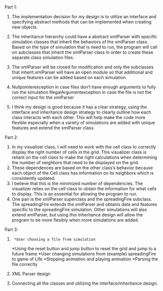 Part 1:

1. The implementation decision for my design is to utilize an interface and specifying abstract methods that can be implemented when creating new objects. 

2. The inheritance hierarchy could have a abstract xmlParser with specific simulation classes that inherit the behaviors of the xmlParser class. Based on the type of simulation that is need to run, the program will call on subclasses that inherit the xmlParser class in order to create these separate class simulation files. 

3. The xmlParser will be closed for modification and only the subclasses that inherit xmlParser will have an open module so that additional and unique features can be added based on each simulation.

4. 	Nullpointerexception in case files don’t have enough arguments to fully run the simulation
	IllegalArgumentexception in case the file is not the correct input for the xmlParser
	
5. I think my design is good because it has a clear strategy, using the interface and inheritance design strategy to clearly outline how each class interacts with each other. This will help make the code more flexible especially when a variety of simulations are added with unique features and extend the xmlParser class.

Part 2:
1. In my visualizer class, I will need to work with the cell class to correctly display the right number of cells in the grid. This visualizer class is reliant on the cell class to make the right calculations when determining the number of neighbors that need to be displayed on the grid. 
2. These dependences are based on the other class’s behavior because each object of the Cell class has information on its neighbors which is consistently updated. 
3. I believe that this is the minimized number of dependencies. The visualizer relies on the cell class to obtain the information for what cells to display. This is an essential for allowing the program to run.
4. One pair is the xmlParser superclass and the spreadingFire subclass. The spreadingFire extends the xmlParser and obtains data and features specific to the spreadingFire simulation. Other simulations will also extend xmlParser, but using this inheritance design will allow the program to be more flexibly when more simulations are added.


Part 3:
1.  	*User choosing a file from simulation
	*Using the reset button and jump button to reset the grid and jump to a future frame
	*User changing simulations from (example) spreadingFire to game of Life
	*Stopping animation and playing animation
	*Parsing the file correctly

2. XML Parser design

3. Connecting all the classes and utilizing the interface/inheritance design. 
